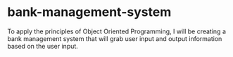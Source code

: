 # bank-management-system
To apply the principles of Object Oriented Programming, I will be creating
a bank management system that will grab user input and output information based on
the user input.